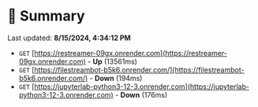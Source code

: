 # 📖 Summary
Last updated: **8/15/2024, 4:34:12 PM**

- `GET` [https://restreamer-09gx.onrender.com](https://restreamer-09gx.onrender.com) - **Up** (13561ms)
- `GET` [https://filestreambot-b5k6.onrender.com/](https://filestreambot-b5k6.onrender.com/) - **Down** (194ms)
- `GET` [https://jupyterlab-python3-12-3.onrender.com](https://jupyterlab-python3-12-3.onrender.com) - **Down** (176ms)
